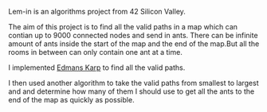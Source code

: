 Lem-in is an algorithms project from 42 Silicon Valley. 

The aim of this project is to find all the valid paths in a map which can contian up to 9000 connected nodes and send in ants.
There can be infinite amount of ants inside the start of the map and the end of the map.But all the rooms in between can only contain one ant at a time.

I implemented [Edmans Karp](https://en.wikipedia.org/wiki/Edmonds%E2%80%93Karp_algorithm) to find all the valid paths.

I then used another algorithm to take the valid paths from smallest to largest and and 
determine how many of them I should use to get all the ants to the end of the map as quickly as possible.

